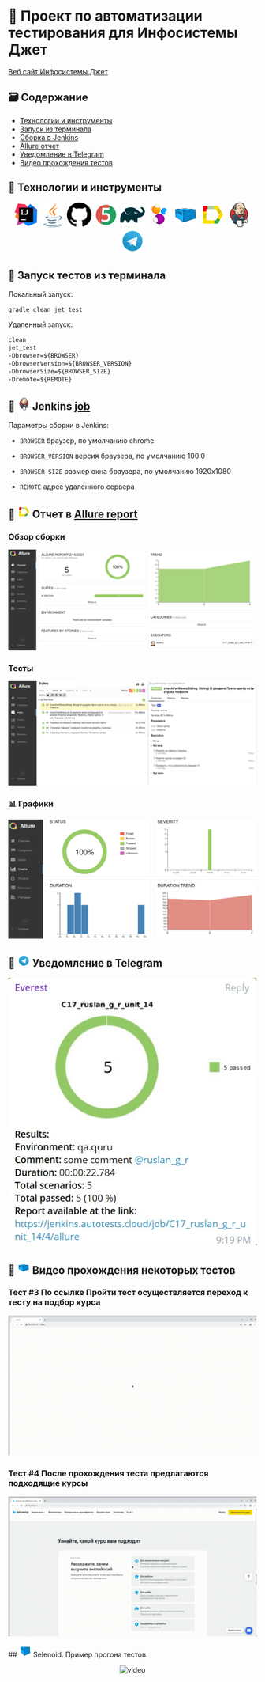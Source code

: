# :stars: Проект по автоматизации тестирования для Инфосистемы Джет
<a target="_blank" href="https://jet.su">Веб сайт Инфосистемы Джет</a>
## :card_file_box: Содержание
- [Технологии и инструменты](#bookmark-технологии-и-инструменты)
- [Запуск из терминала](#bookmark-запуск-тестов-из-терминала)
- [Сборка в Jenkins](#bookmark--jenkins--job-)
- [Allure отчет](#bookmark--отчет-в-allure-report)
- [Уведомление в Telegram](#bookmark--уведомление-в-telegram)
- [Видео прохождения тестов](#bookmark--видео-прохождения-некоторых-тестов)

## :bookmark: Технологии и инструменты
<p align="center">
<a href="https://www.jetbrains.com/idea/"><img src="images/logos/IDEA.svg" width="50" height="50"  alt="IDEA"/></a>
<a href="https://www.java.com/"><img src="images/logos/Java.svg" width="50" height="50"  alt="Java"/></a>
<a href="https://github.com/"><img src="images/logos/Github.svg" width="50" height="50"  alt="Github"/></a>
<a href="https://junit.org/junit5/"><img src="images/logos/JUnit5.svg" width="50" height="50"  alt="JUnit5"/></a>
<a href="https://gradle.org/"><img src="images/logos/Gradle.svg" width="50" height="50"  alt="Gradle"/></a>
<a href="https://selenide.org/"><img src="images/logos/Selenide.svg" width="50" height="50"  alt="Selenide"/></a>
<a href="https://aerokube.com/selenoid/"><img src="images/logos/Selenoid.svg" width="50" height="50"  alt="Selenoid"/></a>
<a href="https://github.com/allure-framework/allure2"><img src="images/logos/Allure.svg" width="50" height="50"  alt="Allure"/></a>
<a href="https://www.jenkins.io/"><img src="images/logos/Jenkins.svg" width="50" height="50"  alt="Jenkins"/></a>
<a><img src="images/logos/Telegram.svg" width="50" height="50"  alt="Telegram"/></a>
</p>

## :bookmark: Запуск тестов из терминала
Локальный запуск:
```
gradle clean jet_test
```

Удаленный запуск:
```
clean
jet_test
-Dbrowser=${BROWSER}
-DbrowserVersion=${BROWSER_VERSION}
-DbrowserSize=${BROWSER_SIZE}
-Dremote=${REMOTE}
```
## :bookmark: <img src="images/logos/Jenkins.svg" width="25" height="25"  alt="Jenkins"/></a> Jenkins <a target="_blank" href="https://jenkins.autotests.cloud/job/pols-skyeng-ui/"> job </a>

Параметры сборки в Jenkins:

- <code>BROWSER</code> браузер, по умолчанию chrome

- <code>BROWSER_VERSION</code> версия браузера, по умолчанию 100.0

- <code>BROWSER_SIZE</code> размер окна браузера, по умолчанию 1920x1080

- <code>REMOTE</code> адрес удаленного сервера

## :bookmark: <img src="images/logos/Allure.svg" width="25" height="25"  alt="Allure"/></a> Отчет в <a target="_blank" href="https://jenkins.autotests.cloud/job/pols-skyeng-ui/4/allure/">Allure report</a>

### Обзор сборки
<p align="center">
<img title="Allure Overview Dashboard" src="images/screens/overview.jpg">
</p>

### Тесты
<p align="center">
<img title="Allure Suites" src="images/screens/tests.jpg">
</p>

### :bar_chart: Графики
<p align="center">
<img title="Allure Graphs" src="images/screens/graphs.jpg">
</p>

## :bookmark: <img src="images/logos/Telegram.svg" width="25" height="25"  alt="Allure"/></a> Уведомление в Telegram

<p align="center">
<img title="Allure Overview Dashboard" src="images/screens/telegram.jpg">
</p>

## :bookmark: <img src="images/logos/Selenoid.svg" width="25" height="25" alt="Jenkins"/></a> Видео прохождения некоторых тестов

### Тест #3 По ссылке Пройти тест осуществляется переход к тесту на подбор курса
<p align="center">
  <img title="Selenoid video for test3" src="images/gif/test3.gif">
</p>

### Тест #4 После прохождения теста предлагаются подходящие курсы
<p align="center">
  <img title="Selenoid video for test4" src="images/gif/test4.gif">
</p>
## <img src="images/logo/Selenoid.svg" width="25" height="25" alt="Jenkins"/></a> Selenoid. Пример прогона тестов. <a target="_blank" href="https://selenoid.autotests.cloud/gif/example.gif"> </a>

<p align="center">
<img title="Selenoid Video" src="images/gif/example.gif" width="250" height="153"  alt="video"> 
</p>